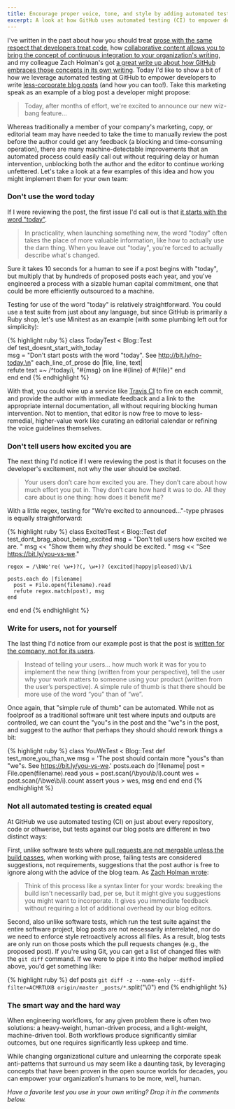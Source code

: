```yaml
---
title: Encourage proper voice, tone, and style by adding automated tests to your corporate blog
excerpt: A look at how GitHub uses automated testing (CI) to empower developers to write less-corporate blog posts.
---
```


I've written in the past about how you should treat [prose with the same respect that developers treat code](http://ben.balter.com/2013/09/16/treat-data-as-code/), how [collaborative content allows you to bring the concept of continuous integration to your organization's writing](http://ben.balter.com/2015/05/22/test-your-prose/), and my colleague Zach Holman's got [a great write up about how GitHub embraces those concepts in its own writing](http://zachholman.com/posts/how-github-writes-blog-posts/). Today I'd like to show a bit of how we leverage automated testing at GitHub to empower developers to write [less-corporate blog posts](http://ben.balter.com/2015/07/20/write-corporate-blog-posts-as-a-human/) (and how you can too!). Take this marketing speak as an example of a blog post a developer might propose:

> Today, after months of effort, we're excited to announce our new wiz-bang feature...

Whereas traditionally a member of your company's marketing, copy, or editorial team may have needed to take the time to manually review the post before the author could get any feedback (a blocking and time-consuming operation), there are many machine-detectable improvements that an automated process could easily call out without requiring delay or human intervention, unblocking both the author and the editor to continue working unfettered. Let's take a look at a few examples of this idea and how you might implement them for your own team:

### Don't use the word today

If I were reviewing the post, the first issue I'd call out is that [it starts with the word "today"](http://ben.balter.com/2015/07/20/write-corporate-blog-posts-as-a-human/#dont-use-the-word-today).

> In practicality, when launching something new, the word "today" often takes the place of more valuable information, like how to actually use the darn thing. When you leave out "today", you're forced to actually describe what's changed.

Sure it takes 10 seconds for a human to see if a post begins with "today", but multiply that by hundreds of proposed posts each year, and you've engineered a process with a sizable human capital commitment, one that could be more efficiently outsourced to a machine.

Testing for use of the word "today" is relatively straightforward. You could use a test suite from just about any language, but since GitHub is primarily a Ruby shop, let's use Minitest as an example (with some plumbing left out for simplicity):

{% highlight ruby %}
class TodayTest < Blog::Test   
  def test_doesnt_start_with_today     
    msg = "Don't start posts with the word \"today\". See http://bit.ly/no-today.\n"
    each_line_of_prose do |file, line, text|       
      refute text =~ /^today/i, "#{msg} on line #{line} of #{file}"
    end   
  end
end
{% endhighlight %}

With that, you could wire up a service like [Travis CI](https://travisci.org) to fire on each commit, and provide the author with immediate feedback and a link to the appropriate internal documentation, all without requiring blocking human intervention. Not to mention, that editor is now free to move to less-remedial, higher-value work like curating an editorial calendar or refining the voice guidelines themselves.

### Don't tell users how excited you are

The next thing I'd notice if I were reviewing the post is that it focuses on the developer's excitement, not why the user should be excited.

> Your users don’t care how excited you are. They don’t care about how much effort you put in. They don’t care how hard it was to do. All they care about is one thing: how does it benefit me?

With a little regex, testing for "We're excited to announced..."-type phrases is equally straightforward:

{% highlight ruby %}
class ExcitedTest < Blog::Test
  def test_dont_brag_about_being_excited
    msg =  "Don't tell users how excited we are. "
    msg << "Show them why *they* should be excited. "
    msg << "See https://bit.ly/you-vs-we."

    regex = /\bWe're( \w+)?(, \w+)? (excited|happy|pleased)\b/i

    posts.each do |filename|
      post = File.open(filename).read
      refute regex.match(post), msg
    end
  end
end
{% endhighlight %}

### Write for users, not for yourself

The last thing I'd notice from our example post is that the post is [written for the company, not for its users](http://ben.balter.com/2015/07/20/write-corporate-blog-posts-as-a-human/#write-for-users-not-for-yourself).

> Instead of telling your users... how much work it was for you to implement the new thing (written from your perspective), tell the user why your work matters to someone using your product (written from the user’s perspective). A simple rule of thumb is that there should be more use of the word “you” than of “we”.

Once again, that "simple rule of thumb" can be automated. While not as foolproof as a traditional software unit test where inputs and outputs are controlled, we can count the "you"s in the post and the "we"s in the post, and suggest to the author that perhaps they should should rework things a bit:

{% highlight ruby %}
class YouWeTest < Blog::Test
  def test_more_you_than_we
    msg = 'The post should contain more "yous"s than "we"s. See https://bit.ly/you-vs-we.'
    posts.each do |filename|
      post = File.open(filename).read
      yous = post.scan(/\byou\b/i).count
      wes  = post.scan(/\bwe\b/i).count
      assert yous > wes, msg
    end
  end
end
{% endhighlight %}

### Not all automated testing is created equal

At GitHub we use automated testing (CI) on just about every repository, code or othwerise, but tests against our blog posts are different in two distinct ways:

First, unlike software tests where [pull requests are not mergable unless the build passes](https://github.com/blog/2051-protected-branches-and-required-status-checks), when working with prose, failing tests are considered suggestions, not requirements, suggestions that the post author is free to ignore along with the advice of the blog team. As [Zach Holman wrote](http://zachholman.com/posts/how-github-writes-blog-posts/):

> Think of this process like a syntax linter for your words: breaking the build isn't necessarily bad, per se, but it might give you suggestions you might want to incorporate. It gives you immediate feedback without requiring a lot of additional overhead by our blog editors.

Second, also unlike software tests, which run the test suite against the entire software project, blog posts are not necessarily interrelated, nor do we need to enforce style retroactively across all files. As a result, blog tests are only run on those posts which the pull requests changes (e.g., the proposed post). If you're using Git, you can get a list of changed files with the `git diff` command. If we were to pipe it into the helper method implied above, you'd get something like:

{% highlight ruby %}
def posts
  `git diff -z --name-only --diff-filter=ACMRTUXB origin/master _posts/*`.split("\0")
end
{% endhighlight %}

### The smart way and the hard way

When engineering workflows, for any given problem there is often two solutions: a heavy-weight, human-driven process, and a light-weight, machine-driven tool. Both workflows produce significantly similar outcomes, but one requires significantly less upkeep and time.

While changing organizational culture and unlearning the corporate speak anti-patterns that surround us may seem like a daunting task, by leveraging concepts that have been proven in the open source worlds for decades, you can empower your organization's humans to be more, well, human.

*Have a favorite test you use in your own writing? Drop it in the comments below.*

